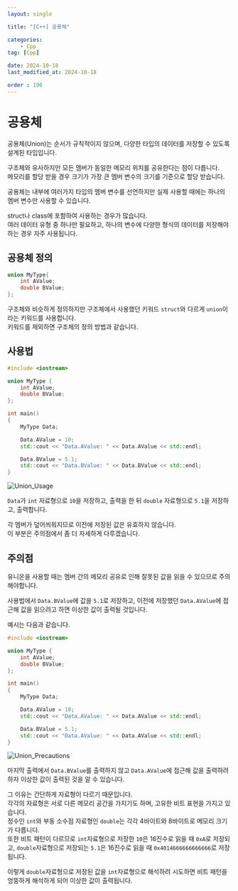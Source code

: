 ```yaml
---
layout: single

title: "[C++] 공용체"

categories:
    - Cpp
tag: [Cpp]

date: 2024-10-18
last_modified_at: 2024-10-18

order : 190
---
```


# 공용체

공용체(Union)는 순서가 규칙적이지 않으며, 다양한 타입의 데이터를 저장할 수 있도록 설계된 타입입니다.

구조체와 유사하지만 모든 멤버가 동일한 메모리 위치를 공유한다는 점이 다릅니다.  
메모리를 할당 받을 경우 크기가 가장 큰 멤버 변수의 크기를 기준으로 할당 받습니다.

공용체는 내부에 여러가지 타입의 멤버 변수를 선언하지만 실제 사용할 때에는 하나의 멤버 변수만 사용할 수 있습니다.

struct나 class에 포함하여 사용하는 경우가 많습니다.  
여러 데이터 유형 중 하나만 필요하고, 하나의 변수에 다양한 형식의 데이터를 저장해야하는 경우 자주 사용됩니다.

## 공용체 정의

```cpp
union MyType{
    int AValue;
    double BValue; 
};
```

구조체와 비슷하게 정의하지만 구조체에서 사용했던 키워드 `struct`와 다르게 `union`이라는 키워드를 사용합니다.  
키워드를 제외하면 구조체의 정의 방법과 같습니다.

## 사용법

```cpp
#include <iostream>

union MyType {
    int AValue;
    double BValue;
};

int main()
{
    MyType Data;

    Data.AValue = 10;
    std::cout << "Data.AValue: " << Data.AValue << std::endl;

    Data.BValue = 5.1;
    std::cout << "Data.BValue: " << Data.BValue << std::endl;
}
```

![Union_Usage]({{site.url}}/images/cpp/cpp/2024-10-18-Union/Union_Usage.PNG)

`Data`가 `int` 자료형으로 `10`을 저장하고, 출력을 한 뒤 `double` 자료형으로 `5.1`을 저장하고, 출력합니다.

각 멤버가 덮어씌워지므로 이전에 저장된 값은 유효하지 않습니다.  
이 부분은 주의점에서 좀 더 자세하게 다루겠습니다.

## 주의점

유니온을 사용할 때는 멤버 간의 메모리 공유로 인해 잘못된 값을 읽을 수 있으므로 주의해야합니다.

사용법에서 `Data.BValue`에 값을 `5.1`로 저장하고, 이전에 저장했던 `Data.AValue`에 접근해 값을 읽으려고 하면 이상한 값이 출력될 것입니다.

예시는 다음과 같습니다.

```cpp
#include <iostream>

union MyType {
    int AValue;
    double BValue;
};

int main()
{
    MyType Data;

    Data.AValue = 10;
    std::cout << "Data.AValue: " << Data.AValue << std::endl;

    Data.BValue = 5.1;
    std::cout << "Data.AValue: " << Data.AValue << std::endl;
}
```

![Union_Precautions]({{site.url}}/images/cpp/cpp/2024-10-18-Union/Union_Precautions.PNG)

마지막 출력에서 `Data.BValue`를 출력하지 않고 `Data.AValue`에 접근해 값을 출력하려하자 이상한 값이 출력된 것을 알 수 있습니다.

그 이유는 간단하게 자료형이 다르기 때문입니다.  
각각의 자료형은 서로 다른 메모리 공간을 가지기도 하며, 고유한 비트 표현을 가지고 있습니다.  
정수인 `int`와 부동 소수점 자료형인 `double`는 각각 4바이트와 8바이트로 메모리 크기가 다릅니다.  
또한 비트 패턴이 다르므로 `int`자료형으로 저장한 `10`은 16진수로 읽을 때 `0xA`로 저장되고, `double`자료형으로 저장되는 `5.1`은 16진수로 읽을 때 `0x4014666666666666`로 저장됩니다.

이렇게 `double`자료형으로 저장된 값을 `int`자료형으로 해석하려 시도하면 비트 패턴을 엉뚱하게 해석하게 되어 이상한 값이 출력됩니다.
